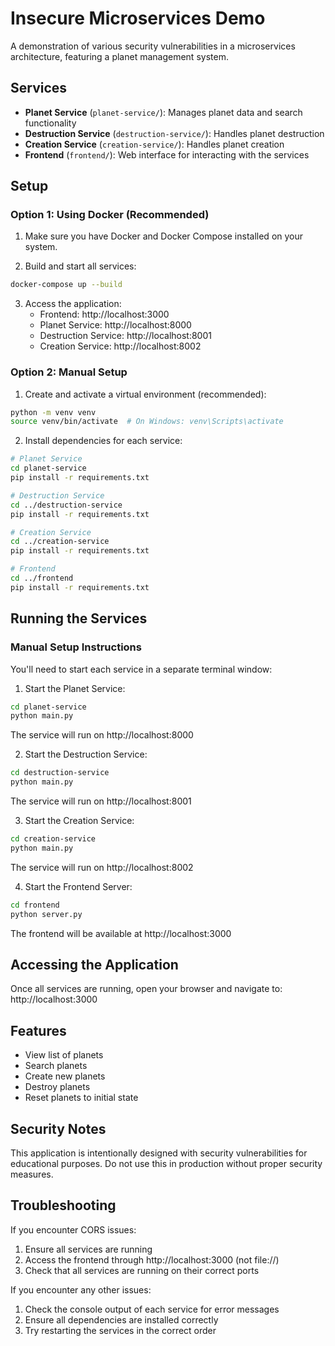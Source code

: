 # Insecure Microservices Demo

A demonstration of various security vulnerabilities in a microservices architecture, featuring a planet management system.

## Services

- **Planet Service** (`planet-service/`): Manages planet data and search functionality
- **Destruction Service** (`destruction-service/`): Handles planet destruction
- **Creation Service** (`creation-service/`): Handles planet creation
- **Frontend** (`frontend/`): Web interface for interacting with the services

## Setup

### Option 1: Using Docker (Recommended)

1. Make sure you have Docker and Docker Compose installed on your system.

2. Build and start all services:
```bash
docker-compose up --build
```

3. Access the application:
   - Frontend: http://localhost:3000
   - Planet Service: http://localhost:8000
   - Destruction Service: http://localhost:8001
   - Creation Service: http://localhost:8002

### Option 2: Manual Setup

1. Create and activate a virtual environment (recommended):
```bash
python -m venv venv
source venv/bin/activate  # On Windows: venv\Scripts\activate
```

2. Install dependencies for each service:
```bash
# Planet Service
cd planet-service
pip install -r requirements.txt

# Destruction Service
cd ../destruction-service
pip install -r requirements.txt

# Creation Service
cd ../creation-service
pip install -r requirements.txt

# Frontend
cd ../frontend
pip install -r requirements.txt
```

## Running the Services

### Manual Setup Instructions

You'll need to start each service in a separate terminal window:

1. Start the Planet Service:
```bash
cd planet-service
python main.py
```
The service will run on http://localhost:8000

2. Start the Destruction Service:
```bash
cd destruction-service
python main.py
```
The service will run on http://localhost:8001

3. Start the Creation Service:
```bash
cd creation-service
python main.py
```
The service will run on http://localhost:8002

4. Start the Frontend Server:
```bash
cd frontend
python server.py
```
The frontend will be available at http://localhost:3000

## Accessing the Application

Once all services are running, open your browser and navigate to:
http://localhost:3000

## Features

- View list of planets
- Search planets
- Create new planets
- Destroy planets
- Reset planets to initial state

## Security Notes

This application is intentionally designed with security vulnerabilities for educational purposes. Do not use this in production without proper security measures.

## Troubleshooting

If you encounter CORS issues:
1. Ensure all services are running
2. Access the frontend through http://localhost:3000 (not file://)
3. Check that all services are running on their correct ports

If you encounter any other issues:
1. Check the console output of each service for error messages
2. Ensure all dependencies are installed correctly
3. Try restarting the services in the correct order 